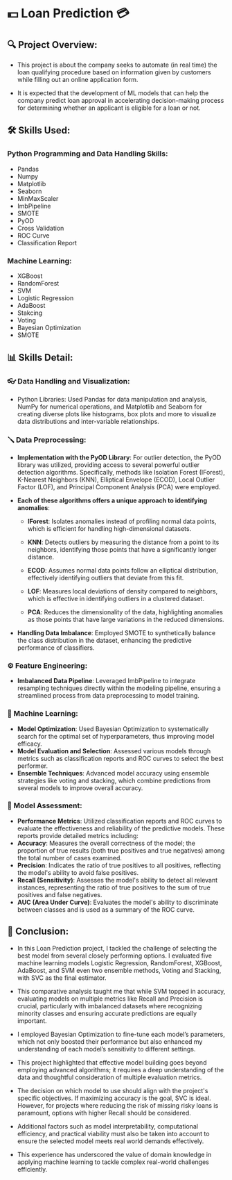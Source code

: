 # 💵 Loan Prediction 💳

## 🔍 Project Overview:
* This project is about the company seeks to automate (in real time) the loan qualifying procedure based on information given by customers while filling out an online application form.
  
* It is expected that the development of ML models that can help the company predict loan approval in accelerating decision-making process for determining whether an applicant is eligible for a loan or not.

## 🛠️ Skills Used:
### Python Programming and Data Handling Skills:
* Pandas
* Numpy
* Matplotlib
* Seaborn
* MinMaxScaler
* ImbPipeline
* SMOTE
* PyOD
* Cross Validation
* ROC Curve
* Classification Report
### Machine Learning:
* XGBoost 
* RandomForest
* SVM
* Logistic Regression
* AdaBoost
* Stakcing
* Voting
* Bayesian Optimization
* SMOTE

## 📊 Skills Detail:
### 👓 Data Handling and Visualization:
* Python Libraries: Used Pandas for data manipulation and analysis, NumPy for numerical operations, and Matplotlib and Seaborn for creating diverse plots like histograms, box plots and more  to visualize data distributions and inter-variable relationships.

### 🪛 Data Preprocessing:  
 - **Implementation with the PyOD Library**: For outlier detection, the PyOD library was utilized, providing access to several powerful outlier detection algorithms. Specifically, methods like Isolation Forest (IForest), K-Nearest Neighbors (KNN), Elliptical Envelope (ECOD), Local Outlier Factor (LOF), and Principal Component Analysis (PCA) were employed.
   
  - **Each of these algorithms offers a unique approach to identifying anomalies**:
    - **IForest**: Isolates anomalies instead of profiling normal data points, which is efficient for handling high-dimensional datasets.
      
    - **KNN**: Detects outliers by measuring the distance from a point to its neighbors, identifying those points that have a significantly longer distance.
     
    - **ECOD**: Assumes normal data points follow an elliptical distribution, effectively identifying outliers that deviate from this fit.
      
    - **LOF**: Measures local deviations of density compared to neighbors, which is effective in identifying outliers in a clustered dataset.
      
    - **PCA**: Reduces the dimensionality of the data, highlighting anomalies as those points that have large variations in the reduced dimensions.

- **Handling Data Imbalance**: Employed SMOTE to synthetically balance the class distribution in the dataset, enhancing the predictive performance of classifiers.

### ⚙️ Feature Engineering:
- **Imbalanced Data Pipeline**: Leveraged ImbPipeline to integrate resampling techniques directly within the modeling pipeline, ensuring a streamlined process from data preprocessing to model training.

### 🤖 Machine Learning:
- **Model Optimization**: Used Bayesian Optimization to systematically search for the optimal set of hyperparameters, thus improving model efficacy.
- **Model Evaluation and Selection**: Assessed various models through metrics such as classification reports and ROC curves to select the best performer.
- **Ensemble Techniques**: Advanced model accuracy using ensemble strategies like voting and stacking, which combine predictions from several models to improve overall accuracy.

### 🧭 Model Assessment:
- **Performance Metrics**: Utilized classification reports and ROC curves to evaluate the effectiveness and reliability of the predictive models. These reports provide detailed metrics including:
 - **Accuracy**: Measures the overall correctness of the model; the proportion of true results (both true positives and true negatives) among the total number of cases examined.
 - **Precision**: Indicates the ratio of true positives to all positives, reflecting the model's ability to avoid false positives.
 - **Recall (Sensitivity)**: Assesses the model's ability to detect all relevant instances, representing the ratio of true positives to the sum of true positives and false negatives.
 - **AUC (Area Under Curve)**: Evaluates the model's ability to discriminate between classes and is used as a summary of the ROC curve.
   
## 🎯 Conclusion:
* In this Loan Prediction project, I tackled the challenge of selecting the best model from several closely performing options. I evaluated five machine learning models Logistic Regression, RandomForest, XGBoost, AdaBoost, and SVM even two ensemble methods, Voting and Stacking, with SVC as the final estimator.
  
* This comparative analysis taught me that while SVM topped in accuracy, evaluating models on multiple metrics like Recall and Precision is crucial, particularly with imbalanced datasets where recognizing minority classes and ensuring accurate predictions are equally important.

* I employed Bayesian Optimization to fine-tune each model’s parameters, which not only boosted their performance but also enhanced my understanding of each model’s sensitivity to different settings.
  
* This project highlighted that effective model building goes beyond employing advanced algorithms; it requires a deep understanding of the data and thoughtful consideration of multiple evaluation metrics.

* The decision on which model to use should align with the project's specific objectives. If maximizing accuracy is the goal, SVC is ideal. However, for projects where reducing the risk of missing risky loans is paramount, options with higher Recall should be considered.
  
* Additional factors such as model interpretability, computational efficiency, and practical viability must also be taken into account to ensure the selected model meets real world demands effectively.

* This experience has underscored the value of domain knowledge in applying machine learning to tackle complex real-world challenges efficiently.
